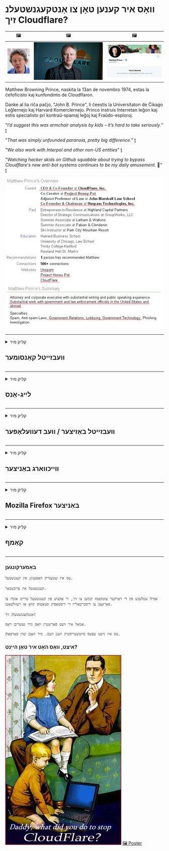 # וואָס איר קענען טאָן צו אַנטקעגנשטעלנ זיך Cloudflare?

| 🖼 | 🖼 | 🖼 |
| --- | --- | --- |
| ![](../image/matthew_prince_teen.jpg) | ![](../image/matthew_prince.jpg) | ![](../image/blockedbymatthewprince.jpg) |


Matthew Browning Prince, naskita la 13an de novembro 1974, estas la ĉefoficisto kaj kunfondinto de Cloudflaron.

Danke al lia riĉa paĉjo, "John B. Prince", li ĉeestis la Universitaton de Ĉikago Leĝlernejo kaj Harvard Komerclernejo.
Princo instruis Interretan leĝon kaj estis specialisto pri kontraŭ-spamaj leĝoj kaj Fraŭdo-esploroj.


"*I’d suggest this was armchair analysis by kids – it’s hard to take seriously.*" [t](https://www.theguardian.com/technology/2015/nov/19/cloudflare-accused-by-anonymous-helping-isis)

"*That was simply unfounded paranoia, pretty big difference.*"  [t](https://twitter.com/xxdesmus/status/992757936123359233)

"*We also work with Interpol and other non-US entities*" [t](https://twitter.com/eastdakota/status/1203028504184360960)

"*Watching hacker skids on Github squabble about trying to bypass Cloudflare's new anti-bot systems continues to be my daily amusement.* 🍿" [t](https://twitter.com/eastdakota/status/1273277839102656515)


![](../image/whoismp.jpg)

---


<details>
<summary>קליק מיר

## וועבזייטל קאַנסומער
</summary>


- אויב די וועבזייטל איר ווילט ניצט Cloudflare, זאָגן זיי נישט צו נוצן Cloudflare.
  - וויינען אויף געזעלשאַפטלעך מידיאַ אַזאַ ווי פאַסעבאָאָק, רעדדיט, טוויטטער אָדער מאַסטאָדאָן מאכט קיין חילוק. [אַקשאַנז זענען העכער ווי היגהטאַגס.](https://twitter.com/phyzonloop/status/1274132092490862594)
  - פּרוּווט צו קאָנטאַקט דעם וועבזייטל באַזיצער אויב איר ווילט זיך נוציק.

[קלאָודפלאַרע געזאגט](https://github.com/Eloston/ungoogled-chromium/issues/783):
```
מיר רעקאָמענדירן צו דערגרייכן די אַדמיניסטראַטאָרס פֿאַר די ספּעציפיש באַדינונגען אָדער זייטלעך וואָס איר האָט געפֿונען און טיילן דיין דערפאַרונג.
```

[אויב איר טאָן ניט פרעגן פֿאַר דעם, די באַזיצער פון די וועבזייטל קען קיינמאָל וויסן דעם פּראָבלעם.](../PEOPLE.md)

![](../image/liberapay.jpg)

[מצליח ביישפּיל](https://counterpartytalk.org/t/turn-off-cloudflare-on-counterparty-co-plz/164/5).<br>
איר האָט אַ פּראָבלעם? [הייבן דיין קול איצט.](https://github.com/maraoz/maraoz.github.io/issues/1) בייַשפּיל אונטן.

```
איר העלפֿן נאָר פֿירמע צענזור און מאַסע סערוויילאַנס.
http://crimeflare.eu.org
```

```
דיין וועב בלאַט איז אין די פּריוואַטקייט-אַביוזינג פּריוואַט וואָלד-גאָרטן פון CloudFlare.
http://crimeflare.eu.org
```

- נעמען עטלעכע מאָל צו לייענען די פּריוואַטקייט פּאָליטיק פון די וועבזייטל.
  - אויב די וועבזייטל איז הינטער Cloudflare אָדער וועבזייטל ניצט באַדינונגס פארבונדן צו Cloudflare.

עס דאַרף דערקלערן וואָס די "קלאָודפלאַרע" איז, און פרעגן פֿאַר דערלויבעניש צו טיילן דיין דאַטן מיט קלאָודפלאַרע. דורכפאַל צו טאָן דאָס וועט ברעכן דעם צוטרוי, און די וועבזייטל אין קשיא זאָל זיין אַוווידאַד.

[אַ פּאַסיק ביישפּיל פון פּריוואַטקייט פּאָליטיק איז דאָ](https://archive.is/bDlTz) ("Subprocessors" > "Entity Name")

```
איך'ווע לייענען דיין פּריוואַטקייט פּאָליטיק און איך קען נישט געפֿינען די וואָרט קלאָודפלאַרע.
איך אָפּזאָגן צו טיילן דאַטן מיט איר אויב איר פאָרזעצן צו קאָרמען מיין דאַטן צו Cloudflare.
http://crimeflare.eu.org
```

דאָס איז אַ ביישפּיל פון פּריוואַטקייט פּאָליטיק וואָס טוט נישט האָבן די וואָרט Cloudflare.
[Liberland Jobs](https://archive.is/daKIr) [privacy policy](https://docsend.com/view/feiwyte):

![](../image/cfwontobey.jpg)

קלאָודפלאַרע האָבן זייער אייגענע פּריוואַטקייט פּאָליטיק.
[קלאָודפלאַרע ליב דאָקסקינג מענטשן.](https://www.reddit.com/r/GamerGhazi/comments/2s64fe/be_wary_reporting_to_cloudflare/)

דאָ ס אַ גוט בייַשפּיל פֿאַר די סיגנופּ פאָרעם.
AFAIK, נול וועבזייטל טאָן דאָס. וועט איר צוטרוי זיי?

```
דורך קליקינג "צייכן אַרויף פֿאַר XYZ", איר שטימען צו אונדזער טערמינען פון דינסט און פּריוואַטקייט ויסזאָגונג.
איר אויך שטימען צו טיילן דיין דאַטן מיט Cloudflare און אויך שטימען צו די פּריוואַטקייט ויסזאָגונג פון CloudFlare.
אויב Cloudflare רינען דיין אינפֿאָרמאַציע אָדער טאָן ניט לאָזן איר פאַרבינדן צו אונדזער סערווערס, דאָס איז נישט אונדזער שולד. [*]

[ צייכן אַרויף ] [ איך שטום נישט צו ]
```
[*] [PEOPLE.md](../PEOPLE.md)


- פּרובירן נישט צו נוצן זייער דינסט. געדענק אַז קלאָודפלאַרע וואַטשינג איר.
  - ["I'm in your TLS, sniffin' your passworz"](../image/iminurtls.jpg)

- זוכן פֿאַר אנדערע וועבזייטל. עס זענען אַלטערנאַטיוועס און אַפּערטונאַטיז אויף די אינטערנעט!

- איבערצייגן דיין פרענדז צו נוצן Tor טעגלעך.
  - אַנאָנימיטי זאָל זיין דער נאָרמאַל פון די עפענען אינטערנעט!
  - [טאָן אַז דער Tor פּרויעקט דיסלייקס דעם פּרויעקט.](../HISTORY.md)

</details>

------

<details>
<summary>קליק מיר

## לייג-אָנס
</summary>

- אויב דיין בלעטערער איז Firefox, Tor Browser, אָדער Ungoogled Chromium, נוצן איינער פון די לייג-אָנז אונטן.
  - אויב איר ווילט צו לייגן אנדערע נייַע אַד-אויף, פרעגן וועגן עס ערשטער.


| נאָמען | דעוועלאָפּער | שטיצן | קענען בלאַק | קענען געבנ צו וויסן | Chrome |
| -------- | -------- | -------- | -------- | -------- | -------- |
| [Bloku Cloudflaron MITM-Atakon](../subfiles/addon/bcma.md) | #Addon | [ ? ](http://crimeflare.eu.org/) | **יאָ**     | **יאָ**     |  **יאָ** |
| [Ĉu ligoj estas vundeblaj al MITM-atako?](../subfiles/addon/ismm.md) | #Addon | [ ? ](http://crimeflare.eu.org/) | ניין     | **יאָ**     |  **יאָ** |
| [Ĉu ĉi tiuj ligoj blokos Tor-uzanton?](../subfiles/addon/isat.md) | #Addon | [ ? ](http://crimeflare.eu.org/) | ניין     | **יאָ**     |  **יאָ** |
| [Block Cloudflare MITM Attack](https://trac.torproject.org/projects/tor/attachment/ticket/24351/block_cloudflare_mitm_attack-1.0.14.1-an%2Bfx.xpi)<br>[**DELETED BY TOR PROJECT**](../HISTORY.md) | nullius | [ ? ](../tool/block_cloudflare_mitm_fx), [Link](http://crimeflare.eu.org/) | **יאָ**     | **יאָ**     |  ניין |
| [TPRB](http://sw.nnpaefp7pkadbxxkhz2agtbv2a4g5sgo2fbmv3i7czaua354334uqqad.onion/) | Sw | [ ? ](http://sw.nnpaefp7pkadbxxkhz2agtbv2a4g5sgo2fbmv3i7czaua354334uqqad.onion/) | **יאָ**     | **יאָ**     |  ניין |
| [Detect Cloudflare](https://addons.mozilla.org/en-US/firefox/addon/detect-cloudflare/) | Frank Otto | [ ? ](https://github.com/traktofon/cf-detect) | ניין     | **יאָ**     |  ניין |
| [True Sight](https://addons.mozilla.org/en-US/firefox/addon/detect-cloudflare-plus/) | claustromaniac | [ ? ](https://github.com/claustromaniac/detect-cloudflare-plus) | ניין     | **יאָ**     |  ניין |
| [Which Cloudflare datacenter am I visiting?](https://addons.mozilla.org/en-US/firefox/addon/cf-pop/) | 依云 | [ ? ](https://github.com/lilydjwg/cf-pop) | ניין     | **יאָ**     |  ניין |
| [My Privacy DNS - Link Details](https://mypdns.org/infrastructure/mypdns-reporter/-/blob/master/client/addon.md#mypdns-link-details) | My Privacy DNS | [ ? ](https://mypdns.org/MypDNS/support/-/issues) | Ingen     | **Ja**     |  Ingen |


- "Decentraleyes" קענען אָפּשטעלן קשר צו "CDNJS (Cloudflare)".
  - עס פּריווענץ אַ פּלאַץ פון ריקוועס צו דערגרייכן נעטוואָרקס און סערוועס היגע טעקעס צו האַלטן די זייטלעך.
  - דער דעוועלאָפּער געענטפערט: "[very concerning indeed](https://github.com/Synzvato/decentraleyes/issues/236#issuecomment-352049501)", "[widespread usage severely centralizes the web](https://github.com/Synzvato/decentraleyes/issues/251#issuecomment-366752049)"

- [איר קענען אויך אַראָפּנעמען אָדער דיסטראַסט קלאָודפלאַרע באַווייַזן פון דיין סערטיפיקאַט אַוטהאָריטי (CA).](https://www.ssl.com/how-to/remove-root-certificate-firefox/)

</details>

------

<details>
<summary>קליק מיר

## וועבזייטל באַזיצער / וועב דעוועלאָפּער
</summary>


![](../image/word_cloudflarefree.jpg)

- דו זאלסט נישט נוצן Cloudflare לייזונג, פּעריאָד.
  - איר קענען טאָן בעסער ווי אַז, רעכט? [דאָ איז ווי צו באַזייַטיקן סאַבסקריפּשאַנז אויף Cloudflare, פּלאַנז, דאָומיינז אָדער אַקאַונץ.](https://support.cloudflare.com/hc/en-us/articles/200167776-Removing-subscriptions-plans-domains-or-accounts)

| 🖼 | 🖼 |
| --- | --- |
| ![](../image/htmlalertcloudflare.jpg) | ![](../image/htmlalertcloudflare2.jpg) |

- וועלן מער קאַסטאַמערז? איר וויסן וואָס צו טאָן. אָנצוהערעניש איז "אויבן שורה".
  - [העלא, איר האָט געשריבן "מיר נעמען דיין פּריוואַטקייט עמעס" אָבער איך גאַט "טעות 403 פאַרבאָטן אַנאָנימע באַנוצערס פּראַקסי ניט ערלויבט".](https://it.slashdot.org/story/19/02/19/0033255/stop-saying-we-take-your-privacy-and-security-seriously) פארוואס בלאקירט איר Tor Or VPN? און פארוואס בלאקירט איר צייטווייליגע אימעילס?

![](../image/anonexist.jpg)

- ניצן קלאָודפלאַרע וועט פאַרגרעסערן גיכער פון אַ אַוטידזש. וויזאַטערז קענען נישט אַקסעס צו דיין וועבזייטל אויב דיין סערווער איז אַראָפּ אָדער Cloudflare איז אַראָפּ.
  - [צי האָט איר טאַקע טראַכטן קלאָודפלאַרע קיינמאָל גיין אַראָפּ?](https://www.ibtimes.com/cloudflare-down-not-working-sites-producing-504-gateway-timeout-errors-2618008) [Another](https://twitter.com/Jedduff/status/1097875615997399040) [sample](https://twitter.com/search?f=tweets&vertical=default&q=Cloudflare%20is%20having%20problems). [Need more](../PEOPLE.md)?

![](../image/cloudflareinternalerror.jpg)

- ניצן קלאָודפלאַרע צו פּראַקסי דיין "אַפּי דינסט", "ווייכווארג דערהייַנטיקן סערווער" אָדער "רסס קאָרמען" וועט שאַטן דיין קונה. א קונה האָט גערופֿן צו דיר און האָט געזאָגט "איך קען ניט נוצן דיין API ענימאָר", און איר האָט קיין געדאַנק וואָס איז געשעעניש. קלאָודפלאַרע קענען בישטיקע פאַרשפּאַרן דיין קונה. צי איר טראַכטן עס איז אָוקיי?
  - עס זענען פילע RSS לייענער קליענט און RSS לייענער אָנליין סערוויס. פארוואס דרוקן איר RSS קאָרמען אויב איר טאָן ניט לאָזן מענטשן אַבאָנירן?

![](../image/rssfeedovercf.jpg)

- צי איר דאַרפֿן הטטפּס באַווייַזן? ניצן "זאל ס ענקריפּט" אָדער נאָר קויפן עס פון CA פירמע.

- צי איר דאַרפֿן דנס סערווער? קענען ניט שטעלן דיין אייגענע סערווער? ווי וועגן זיי: [Hurricane Electric Free DNS](https://dns.he.net/), [Dyn.com](https://dyn.com/dns/), [1984 Hosting](https://www.1984hosting.com/), [Afraid.Org (אַדמיניסטראַטאָר ויסמעקן דיין חשבון אויב איר נוצן TOR)](https://freedns.afraid.org/)
  - [Alternativoj al DNS](../subfiles/alternative/domaindns.md)

- איר זוכט פֿאַר האָסטינג דינסט? פריי נאָר? ווי וועגן זיי: [Onion Service](http://vww6ybal4bd7szmgncyruucpgfkqahzddi37ktceo3ah7ngmcopnpyyd.onion/en/security/network-security/tor/onionservices-best-practices), [Free Web Hosting Area](https://freewha.com/), [Autistici/Inventati Web Site Hosting](https://www.autinv5q6en4gpf4.onion/services/website), [Github Pages](https://pages.github.com/), [Surge](https://surge.sh/)
  - [אַלטערנאַטיוועס צו קלאָודפלאַרע](../subfiles/alternative/cloudflare.md)

- זענט איר ניצן "cloudflare-ipfs.com"? [צי איר וויסן CloudFlare IPFS איז שלעכט?](../PEOPLE.md)

- ינסטאַלירן וועב אַפּלאַקיישאַן Firewall אַזאַ ווי OWASP און Fail2Ban אויף דיין סערווער און קאַנפיגיער עס רעכט.
  - בלאַקינג טאָר איז נישט אַ לייזונג. דו זאלסט נישט באַשטראָפן אַלעמען נאָר פֿאַר קליין שלעכט וסערס.

- רידערעקט אָדער פאַרשפּאַרן וסערס פון "Cloudflare Warp" צו אַקסעס דיין וועבזייטל. און געבן אַ סיבה אויב איר קענען.

> IP רשימה: "[קלאָודפלאַרע ס קראַנט IP ריינדזשאַז](cloudflare_inc/)"

> A: נאָר פאַרשפּאַרן זיי

```
server {
...
deny 173.245.48.0/20;
deny 103.21.244.0/22;
deny 103.22.200.0/22;
deny 103.31.4.0/22;
deny 141.101.64.0/18;
deny 108.162.192.0/18;
deny 190.93.240.0/20;
deny 188.114.96.0/20;
deny 197.234.240.0/22;
deny 198.41.128.0/17;
deny 162.158.0.0/15;
deny 104.16.0.0/12;
deny 172.64.0.0/13;
deny 131.0.72.0/22;
deny 2400:cb00::/32;
deny 2606:4700::/32;
deny 2803:f800::/32;
deny 2405:b500::/32;
deny 2405:8100::/32;
deny 2a06:98c0::/29;
deny 2c0f:f248::/32;
...
}
```

> B: רידערעקט צו ווארענונג בלאַט

```
http {
...
geo $iscf {
default 0;
173.245.48.0/20 1;
103.21.244.0/22 1;
103.22.200.0/22 1;
103.31.4.0/22 1;
141.101.64.0/18 1;
108.162.192.0/18 1;
190.93.240.0/20 1;
188.114.96.0/20 1;
197.234.240.0/22 1;
198.41.128.0/17 1;
162.158.0.0/15 1;
104.16.0.0/12 1;
172.64.0.0/13 1;
131.0.72.0/22 1;
2400:cb00::/32 1;
2606:4700::/32 1;
2803:f800::/32 1;
2405:b500::/32 1;
2405:8100::/32 1;
2a06:98c0::/29 1;
2c0f:f248::/32 1;
}
...
}

server {
...
if ($iscf) {rewrite ^ https://example.com/cfwsorry.php;}
...
}

<?php
header('HTTP/1.1 406 Not Acceptable');
echo <<<CLOUDFLARED
Thank you for visiting ourwebsite.com!<br />
We are sorry, but we can't serve you because your connection is being intercepted by Cloudflare.<br />
Please read http://crimeflare.eu.org for more information.<br />
CLOUDFLARED;
die();
```

- שטעלן אַרויף טאָרי אָניאָן סערוויס אָדער י 2 פּ ינסייט אויב איר גלויבן אין פרייהייט און באַגריסן אַנאָנימע באַנוצערס.

- פרעגן אַן עצה פון אנדערע אָפּערייטערז פֿאַר קלעאַרנעט / טאָר צווייענדיק וועבזייטל און מאַכן אַנאַנאַמאַס פרענדז!

</details>

------

<details>
<summary>קליק מיר

## ווייכווארג באַניצער
</summary>


- דיסקאָרד איז ניצן CloudFlare. אַלטערנאַטיוועס? מיר רעקאָמענדירן [**Briar** (Android)](https://f-droid.org/en/packages/org.briarproject.briar.android/), [Ricochet (PC)](https://ricochet.im/), [Tox + Tor (Android/PC)](https://tox.chat/download.html)
  - Briar כולל Tor daemon אַזוי אַז איר טאָן ניט האָבן צו ינסטאַלירן Orbot.
  - קווטטש דעוועלאָפּערס, עפֿן פּריוואַטקייט, האָבן סטעפּט_קלאָודפלאַרע פּרויעקט אויסגעמעקט פֿון זייער גיט דינסט אָן באַמערקן.

- אויב איר נוצן Debian GNU / Linux, אָדער קיין דעריוואַט, אַבאָנירן: [bug #831835](https://bugs.debian.org/cgi-bin/bugreport.cgi?bug=831835). און אויב איר קענען, הילף באַשטעטיקן די לאַטע, און העלפֿן די מאַינטאַינער קומען צו די רעכט מסקנא צי עס זאָל זיין אנגענומען.

- שטענדיק רעקאָמענדירן די בראַוזערז.

| נאָמען | דעוועלאָפּער | שטיצן | באַמערקונג |
| -------- | -------- | -------- | -------- |
| [Ungoogled-Chromium](https://ungoogled-software.github.io/ungoogled-chromium-binaries/) | Eloston | [ ? ](https://github.com/Eloston/ungoogled-chromium) | PC (Win, Mac, Linux)  _!Tor_ |
| [Bromite](https://www.bromite.org/fdroid) | Bromite | [ ? ](https://github.com/bromite/bromite/issues) | Android  _!Tor_ |
| [Tor Browser](https://www.torproject.org/download/) | Tor Project | [ ? ](https://support.torproject.org/) | PC (Win, Mac, Linux)  _Tor_|
| [Tor Browser Android](https://www.torproject.org/download/) | Tor Project | [ ? ](https://support.torproject.org/) | Android  _Tor_|
| [Onion Browser](https://itunes.apple.com/us/app/onion-browser/id519296448?mt=8) | Mike Tigas | [ ? ](https://github.com/OnionBrowser/OnionBrowser/issues) | Apple iOS  _Tor_|
| [GNU/Icecat](https://www.gnu.org/software/gnuzilla/) | GNU | [ ? ](https://www.gnu.org/software/gnuzilla/) | PC (Linux) |
| [IceCatMobile](https://f-droid.org/en/packages/org.gnu.icecat/) | GNU | [ ? ](https://lists.gnu.org/mailman/listinfo/bug-gnuzilla) | Android |
| [Iridium Browser](https://iridiumbrowser.de/about/) | Iridium | [ ? ](https://github.com/iridium-browser/iridium-browser/) | PC (Win, Mac, Linux, OpenBSD) |


די פּריוואַטקייט פון אנדערע ווייכווארג איז ימפּערפיקט. דאָס קען נישט מיינען אַז דער Tor בלעטערער איז "שליימעסדיק".
עס איז ניט 100% זיכער און ניט 100% פּריוואַט אויף די אינטערנעט און טעכנאָלאָגיע.

- טאָן ניט וועלן צו נוצן Tor? איר קענען נוצן קיין בלעטערער מיט Tor daemon.
  - [באַמערקונג אַז דער Tor פּרויעקט קען נישט ווי דאָס.](https://support.torproject.org/tbb/tbb-9/) ניצן Tor Browser אויב איר קענען דאָס.
- [ווי צו נוצן Chromium מיט Tor](../subfiles/chromium_tor.md)


זאל ס רעדן וועגן די פּריוואַטקייט פון אנדערע ווייכווארג.

- [אויב איר טאַקע דאַרפֿן צו נוצן Firefox, קלייַבן "Firefox ESR".](https://www.mozilla.org/en-US/firefox/organizations/)
  - [Firefox - ספּיוואַרע וואַטשדאָג](https://spyware.neocities.org/articles/firefox.html)
  - [פירעפאָקס רעדזשעקץ פריי רייד און באַנס פריי רייד](https://web.archive.org/web/20200423010026/https://reclaimthenet.org/firefox-rejects-free-speech-bans-free-speech-commenting-plugin-dissenter-from-its-extensions-gallery/)
  - ["100+ דאַונוואָוץ. עס מיינט ווי אַסקינג אַ ווייכווארג פירמע צו האַלטן זיך ... ווייכווארג איז פּונקט צו פיל די טעג."](https://old.reddit.com/r/firefox/comments/gutdiw/weve_got_work_to_do_the_mozilla_blog/fslbbb6/)
  - [וואָס, Firefox ווייזט מיר באצאלטע לינקס אין מיין URL באַר?](https://www.reddit.com/r/firefox/comments/jybx2w/uh_why_is_firefox_showing_me_sponsored_links_in/)
  - [Mozilla - דעוויל ינקאַרנאַטע](https://digdeeper.neocities.org/ghost/mozilla.html)

- [געדענקט, Mozilla ניצט Cloudflare דינסט.](https://www.robtex.com/dns-lookup/www.mozilla.org) [זיי נוצן אויך די דנס סערוויס פון Cloudflare אויף זייער פּראָדוקט.](https://www.theregister.co.uk/2018/03/21/mozilla_testing_dns_encryption/)

- [מאָזיללאַ אַפישאַלי פארווארפן דעם בילעט.](https://bugzilla.mozilla.org/show_bug.cgi?id=1426618)

- [Firefox Focus איז אַ וויץ.](https://github.com/mozilla-mobile/focus-android/issues/1743) [זיי צוגעזאגט צו קער אַוועק טעלעמעטרי אָבער זיי געביטן עס.](https://github.com/mozilla-mobile/focus-android/issues/4210)

- [PaleMoon / Basilisk דעוועלאָפּער ליב CloudFlare.](https://github.com/mozilla-mobile/focus-android/issues/1743#issuecomment-345993097)
  - [די אַרטשיווע סערווירער פון פּאַלע מאָאָן כאַקט און פאַרשפּרייטן מאַלוואַרע פֿאַר 18 חדשים](https://www.reddit.com/r/privacytoolsIO/comments/cc808y/pale_moons_archive_server_hacked_and_spread/)
  - ער אויך האַסן Tor ניצערס - "[זאָל עס זיין פייַנדלעך קעגן טאָר. איך טראַכטן רובֿ זייטלעך זאָל זיין פייַנדלעך קעגן טאָר ווייַל פון דעם גאָר הויך זידלען פאַקטאָר.](https://github.com/yacy/yacy_search_server/issues/314#issuecomment-565932097)"

- [וואַטערפאָקס האָבן שטרענג "פאָנעס היים" פּראָבלעם](https://spyware.neocities.org/articles/waterfox.html)

- [Google Chrome איז אַ ספּיוואַרע.](https://www.gnu.org/proprietary/malware-google.en.html)
  - [Google פּראָופיילז דיין טעטיקייט.](https://spyware.neocities.org/articles/chrome.html)

- [SRWare יראָן מאַכן צו פילע פאָנעס היים פֿאַרבינדונג.](https://spyware.neocities.org/articles/iron.html) עס אויך פאַרבינדן צו Google דאָומיינז.

- [העלדיש בראַוזער ווהיטעליסט פאַסעבאָאָק / טוויטטער טראַקערז.](https://www.bleepingcomputer.com/news/security/facebook-twitter-trackers-whitelisted-by-brave-browser/)
  - [דאָ ס מער ישוז.](https://spyware.neocities.org/articles/brave.html)
  - [בינאַנסע צוגעבן שייַן](https://twitter.com/cryptonator1337/status/1269594587716374528)

- [מיקראָסאָפט עדזש אַלאַוז פאַסעבאָאָק לויפן פלאַש קאָד הינטער די ניצערס.](https://www.zdnet.com/article/microsoft-edge-lets-facebook-run-flash-code-behind-users-backs/)

- [Vivaldi קען נישט אָנערקענען דיין פּריוואַטקייט.](https://spyware.neocities.org/articles/vivaldi.html)

- [אָפּעראַ ספּיוואַרע מדרגה: גאָר הויך](https://spyware.neocities.org/articles/opera.html)

- Apple iOS: [איר זאָל בכלל נישט נוצן iOS, דער הויפּט ווייַל עס איז מאַלוואַרע.](https://www.gnu.org/proprietary/malware-apple.html)

דעריבער מיר רעקאָמענדירן בלויז אויבן טיש. גארנישט מער.

</details>

------

<details>
<summary>קליק מיר

## Mozilla Firefox באַניצער
</summary>


- "Firefox נייטלי" וועט שיקן דיבאַג-מדרגה אינפֿאָרמאַציע צו מאָזיללאַ סערווערס אָן אָפּט-אויס אופֿן.
  - [מאָזיללאַ סערווערס זייַנען קלאָודפלאַרע](https://www.digwebinterface.com/?hostnames=www.mozilla.org%0D%0Amozilla.cloudflare-dns.com&type=&ns=resolver&useresolver=8.8.4.4&nameservers=)

- עס איז מעגלעך צו פאַרווערן Firefox צו פאַרבינדן צו Mozilla סערווערס.
  - [מאָזיללאַ ס פּאָליטיק-טעמפּלאַטעס פירן](https://github.com/mozilla/policy-templates/blob/master/README.md)
  - האַלטן אין זינען דעם טריק קען האַלטן ארבעטן אין שפּעטער ווערסיע ווייַל Mozilla לייקס צו ווהיטעליסט זיך.
  - ניצן פיירוואַל און דנס פילטער צו פאַרשפּאַרן זיי גאָר.

"`/distribution/policies.json`"

>     "WebsiteFilter": {
> 		"Block": [
> 		"*://*.mozilla.com/*",
> 		"*://*.mozilla.net/*",
> 		"*://*.mozilla.org/*",
> 		"*://webcompat.com/*",
> 		"*://*.firefox.com/*",
> 		"*://*.thunderbird.net/*",
> 		"*://*.cloudflare.com/*"
> 		]
>     },


- ~~באריכט אַ זשוק אויף מאָזיללאַ ס טראַקער, און זיי זאָגן זיי נישט נוצן קלאָודפלאַרע.~~ עס איז געווען אַ זשוק באַריכט וועגן בוגזיללאַ. פילע מענטשן האָבן אַרייַנגעשיקט זייער דייַגע, אָבער דער זשוק איז געווען פאַרבאָרגן דורך דער אַדמיניסטראַטאָר אין 2018.

- איר קענען דיסייבאַל דאָה אין Firefox.
  - [טוישן פעליקייַט דנס שפּייַזער פון Firefox](../subfiles/change-firefox-dns.md)

![](../image/firefoxdns.jpg)

- [אויב איר ווילט צו נוצן ניט-יספּ דנס, באַטראַכטן ניצן OpenNIC Tier2 דנס סערוויס אָדער קיין פון ניט-קלאָודפלאַרע דנס באַדינונגס.](https://wiki.opennic.org/start)
![](../image/opennic.jpg)
  - פאַרשפּאַרן קלאָודפלאַרע מיט דנס. [Crimeflare DNS](../subfiles/service/publicdns.md)

- איר קענען נוצן Tor ווי דנס רעסאָלווער. [אויב איר זענט נישט Tor מומחה, פרעגן קשיא דאָ.](https://tor.stackexchange.com/)

> **ווי אַזוי?**
> 1. אראפקאפיע Tor און ינסטאַלירן עס אויף דיין קאָמפּיוטער.
> 2. לייג די שורה צו די "Torrc" טעקע.
> DNSPort 127.0.0.1:53
> 3. ריסטאַרט טאָר.
> 4. שטעלן דיין דנס סערווירער פון דיין קאָמפּיוטער צו "127.0.0.1".

</details>

------

<details>
<summary>קליק מיר

## קאַמף
</summary>


- דערציילן אנדערע אַרום איר וועגן די דיינדזשערז פון קלאָודפלאַרע.

- [העלפֿן פֿאַרבעסערן דעם ריפּאַזאַטאָרי.](http://crimeflare.eu.org)
  - אי די ליסטעס, די טענות קעגן אים און די פּרטים.

- [דאָקומענטירן און מאַכן זייער עפנטלעך ווו די פאַלש פאַלש מיט Cloudflare (און ענלעך קאָמפּאַניעס) מאַכן זיכער צו דערמאָנען דעם ריפּאַזאַטאָרי ווען איר טאָן דאָס](http://crimeflare.eu.org) :)

- באַקומען מער מענטשן מיט Tor דורך פעליקייַט, אַזוי זיי קענען דערפאַרונג די וועב פֿון דער פּערספּעקטיוו פון פאַרשידענע טיילן פון דער וועלט.

- אָנהייב גרופּעס אין געזעלשאַפטלעך מידיאַ און מעאַטפּייס, דעדאַקייטאַד צו באַפרייַען די וועלט פֿון Cloudflare.

- וווּ צונעמען, לינק צו די גרופּעס אויף דעם ריפּאַזאַטאָרי - דאָס קען זיין אַ פּלאַץ פֿאַר קאָואָרדאַנייטינג ארבעטן צוזאַמען ווי גרופּעס.

- [אָנהייבן אַ קאָאָפּ וואָס קענען צושטעלן אַ מינינגפאַל אָלטערנאַטיוו אָלטערנאַטיוו צו Cloudflare.](../subfiles/alternative/cloudflare.md)

- לאָזן אונדז וויסן וועגן קיין אַלטערנאַטיוועס צו העלפֿן לפּחות צושטעלן קייפל לייערד פאַרטיידיקונג קעגן קלאָודפלאַרע.

- אויב איר זענט אַ קלאָודפלאַרע קונה, שטעלן דיין פּריוואַטקייט סעטטינגס און וואַרטן פֿאַר זיי צו אָנרירן זיי.
  - [דערנאָך ברענגען זיי אונטער טשאַרדזשיז קעגן אַנטי ספּאַם / פּריוואַטקייט.](https://twitter.com/thexpaw/status/1108424723233419264)

- אויב איר זענט אין די פאַרייניקטע שטאַטן פון אַמעריקע און די וועבזייטל איז אַ באַנק אָדער אַ אַקאַונטאַנט, פּרובירן צו ברענגען לעגאַל דרוק אונטער די Gramm – Leach – Bliley אקט, אָדער די אמעריקאנער מיט די דיסאַביליטיז אקט און מעלדונג צו אונדז ווי ווייַט איר באַקומען .

- אויב די וועבזייטל איז אַ רעגירונג פּלאַץ, פּרובירן צו ברענגען לעגאַל דרוק אונטער די 1 אַמענדמענט פון די יו. עס. קאָנסטיטוטיאָן.

- אויב איר זענט אי.יו. בירגער, קאָנטאַקט די וועבזייטל צו שיקן דיין פערזענלעכע אינפֿאָרמאַציע אונטער די אַלגעמיינע רעגיאַליישאַן פון דאַטאַ פּראַטעקשאַן. אויב זיי אָפּזאָגן צו געבן איר דיין אינפֿאָרמאַציע, דאָס איז אַ הילעל פון די געזעץ.

- פֿאַר קאָמפּאַניעס וואָס פאָדערן צו פאָרשלאָגן סערוויס אויף זייער וועבזייטל, פּרובירן זיי ווי "פאַלש גאַנצע" צו קאַנסומער שוץ אָרגאַנאַזיישאַנז און בבב. Cloudflare וועבסיטעס זענען געדינט דורך Cloudflare סערווערס.

- [די ITU פֿאָרשלאָגן אין די יו. עס. קאָנטעקסט אַז קלאָודפלאַרע סטאַרץ צו באַקומען גענוג גענוג אַז אַנטיטרוסט געזעץ קען זיין געבראכט אויף זיי.](https://www.itu.int/en/ITU-T/Workshops-and-Seminars/20181218/Documents/Geoff_Huston_Presentation.pdf)

- עס קען זיין קאַנסיוואַבאַל אַז די GNU GPL ווערסיע 4 קען אַרייַננעמען אַ פּראַוויזשאַנז קעגן סטאָרידזש מקור קאָד הינטער אַזאַ אַ דינסט, וואָס דאַרף פֿאַר אַלע GPLv4 און שפּעטער מגילה אַז לפּחות די מקור קאָד איז צוטריטלעך דורך אַ מיטל וואָס טוט נישט דיסקרימאַנייט קעגן Tor ניצערס.

- [Se vi uzas Mastodon bonvolu sekvi la konton Mitigator](../subfiles/service/altlink.md).

</details>

------

### באַמערקונגען

```
עס איז שטענדיק האָפענונג אין קעגנשטעל.

קעגנשטעל איז פרוכטבאַר.

אפילו עטלעכע פון ​​די דאַרקער אַוטקאַמז קומען צו זיך, די אַקציע פון ​​קעגנשטעל טריינז אונדז צו פאָרזעצן צו דיסטייבאַלייז די דיסטאָפּיק סטאַטוס קוואָ אַז רעזולטאַטן.

אַנטקעגנשטעלנ זיך!
```

```
אַמאָל איר וועט פֿאַרשטיין וואָס מיר געשריבן דאָס.
```

```
עס איז נישט עפּעס פיוטשעריסטיק וועגן דעם. מיר האָבן שוין פאַרפאַלן.
```

### איצט, וואָס האָט איר טאָן הייַנט?


![](../image/stopcf.jpg) [🖼 Poster](../image/poster/README.md)
